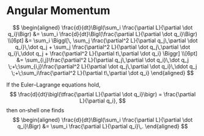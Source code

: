 # Angular Momentum

$$
\begin{aligned}
\frac{d}{dt}\Bigl(\sum_i \frac{\partial L}{\partial \dot q_i}\Bigr)
&= \sum_i \frac{d}{dt}\Bigl(\frac{\partial L}{\partial \dot q_i}\Bigr) \\[6pt]
&= \sum_i \Biggl[\,
      \sum_j \frac{\partial^2 L}{\partial q_j\,\partial \dot q_i}\,\dot q_j
    + \sum_j \frac{\partial^2 L}{\partial \dot q_j\,\partial \dot q_i}\,\ddot q_j
    + \frac{\partial^2 L}{\partial t\,\partial \dot q_i}
  \Biggr] \\[6pt]
&= \sum_{i,j}\frac{\partial^2 L}{\partial q_j\,\partial \dot q_i}\,\dot q_j
  \;+\;\sum_{i,j}\frac{\partial^2 L}{\partial \dot q_j\,\partial \dot q_i}\,\ddot q_j
  \;+\;\sum_i\frac{\partial^2 L}{\partial t\,\partial \dot q_i}
\end{aligned}
$$

If the Euler–Lagrange equations hold,
$$
\frac{d}{dt}\bigl(\tfrac{\partial L}{\partial \dot q_i}\bigr)
= \frac{\partial L}{\partial q_i},
$$
then on‐shell one finds
$$
\begin{aligned}
\frac{d}{dt}\Bigl(\sum_i \frac{\partial L}{\partial \dot q_i}\Bigr)
&= \sum_i \frac{\partial L}{\partial q_i}\,.
\end{aligned}
$$